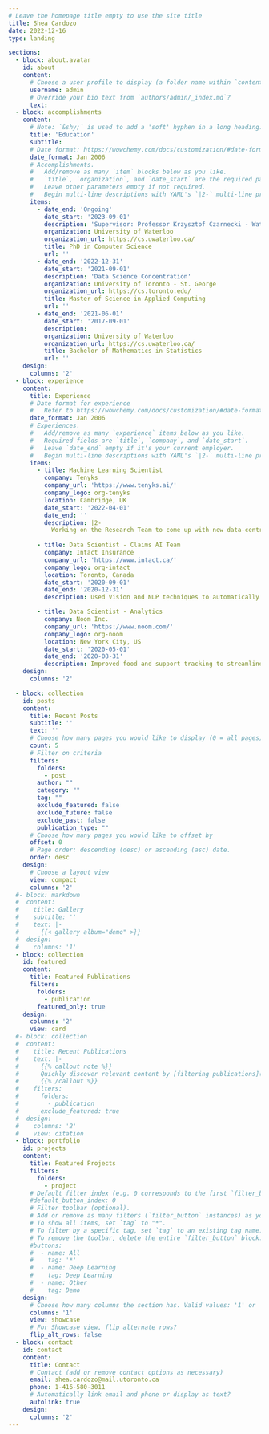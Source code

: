 ```yaml
---
# Leave the homepage title empty to use the site title
title: Shea Cardozo
date: 2022-12-16
type: landing

sections:
  - block: about.avatar
    id: about
    content:
      # Choose a user profile to display (a folder name within `content/authors/`)
      username: admin
      # Override your bio text from `authors/admin/_index.md`?
      text:
  - block: accomplishments
    content:
      # Note: `&shy;` is used to add a 'soft' hyphen in a long heading.
      title: 'Education'
      subtitle:
      # Date format: https://wowchemy.com/docs/customization/#date-format
      date_format: Jan 2006
      # Accomplishments.
      #   Add/remove as many `item` blocks below as you like.
      #   `title`, `organization`, and `date_start` are the required parameters.
      #   Leave other parameters empty if not required.
      #   Begin multi-line descriptions with YAML's `|2-` multi-line prefix.
      items:
        - date_end: 'Ongoing'
          date_start: '2023-09-01'
          description: 'Supervisor: Professor Krzysztof Czarnecki - Waterloo Intelligent Systems Lab'
          organization: University of Waterloo
          organization_url: https://cs.uwaterloo.ca/
          title: PhD in Computer Science
          url: ''
        - date_end: '2022-12-31'
          date_start: '2021-09-01'
          description: 'Data Science Concentration'
          organization: University of Toronto - St. George
          organization_url: https://cs.toronto.edu/
          title: Master of Science in Applied Computing
          url: ''
        - date_end: '2021-06-01'
          date_start: '2017-09-01'
          description:
          organization: University of Waterloo
          organization_url: https://cs.uwaterloo.ca/
          title: Bachelor of Mathematics in Statistics
          url: ''
    design:
      columns: '2'
  - block: experience
    content:
      title: Experience
      # Date format for experience
      #   Refer to https://wowchemy.com/docs/customization/#date-format
      date_format: Jan 2006
      # Experiences.
      #   Add/remove as many `experience` items below as you like.
      #   Required fields are `title`, `company`, and `date_start`.
      #   Leave `date_end` empty if it's your current employer.
      #   Begin multi-line descriptions with YAML's `|2-` multi-line prefix.
      items:
        - title: Machine Learning Scientist
          company: Tenyks
          company_url: 'https://www.tenyks.ai/'
          company_logo: org-tenyks
          location: Cambridge, UK
          date_start: '2022-04-01'
          date_end: ''
          description: |2-
            Working on the Research Team to come up with new data-centric ways to explain and improve Computer Vision systems.
              
        - title: Data Scientist - Claims AI Team
          company: Intact Insurance
          company_url: 'https://www.intact.ca/'
          company_logo: org-intact
          location: Toronto, Canada
          date_start: '2020-09-01'
          date_end: '2020-12-31'
          description: Used Vision and NLP techniques to automatically classify insurance documents.

        - title: Data Scientist - Analytics
          company: Noom Inc.
          company_url: 'https://www.noom.com/'
          company_logo: org-noom
          location: New York City, US
          date_start: '2020-05-01'
          date_end: '2020-08-31'
          description: Improved food and support tracking to streamline internal processes.
    design:
      columns: '2'

  - block: collection
    id: posts
    content:
      title: Recent Posts
      subtitle: ''
      text: ''
      # Choose how many pages you would like to display (0 = all pages)
      count: 5
      # Filter on criteria
      filters:
        folders:
          - post
        author: ""
        category: ""
        tag: ""
        exclude_featured: false
        exclude_future: false
        exclude_past: false
        publication_type: ""
      # Choose how many pages you would like to offset by
      offset: 0
      # Page order: descending (desc) or ascending (asc) date.
      order: desc
    design:
      # Choose a layout view
      view: compact
      columns: '2'
  #- block: markdown
  #  content:
  #    title: Gallery
  #    subtitle: ''
  #    text: |-
  #      {{< gallery album="demo" >}}
  #  design:
  #    columns: '1'
  - block: collection
    id: featured
    content:
      title: Featured Publications
      filters:
        folders:
          - publication
        featured_only: true
    design:
      columns: '2'
      view: card
  #- block: collection
  #  content:
  #    title: Recent Publications
  #    text: |-
  #      {{% callout note %}}
  #      Quickly discover relevant content by [filtering publications](./publication/).
  #      {{% /callout %}}
  #    filters:
  #      folders:
  #        - publication
  #      exclude_featured: true
  #  design:
  #    columns: '2'
  #    view: citation
  - block: portfolio
    id: projects
    content:
      title: Featured Projects
      filters:
        folders:
          - project
      # Default filter index (e.g. 0 corresponds to the first `filter_button` instance below).
      #default_button_index: 0
      # Filter toolbar (optional).
      # Add or remove as many filters (`filter_button` instances) as you like.
      # To show all items, set `tag` to "*".
      # To filter by a specific tag, set `tag` to an existing tag name.
      # To remove the toolbar, delete the entire `filter_button` block.
      #buttons:
      #  - name: All
      #    tag: '*'
      #  - name: Deep Learning
      #    tag: Deep Learning
      #  - name: Other
      #    tag: Demo
    design:
      # Choose how many columns the section has. Valid values: '1' or '2'.
      columns: '1'
      view: showcase
      # For Showcase view, flip alternate rows?
      flip_alt_rows: false
  - block: contact
    id: contact
    content:
      title: Contact
      # Contact (add or remove contact options as necessary)
      email: shea.cardozo@mail.utoronto.ca
      phone: 1-416-580-3011
      # Automatically link email and phone or display as text?
      autolink: true
    design:
      columns: '2'
---
```

